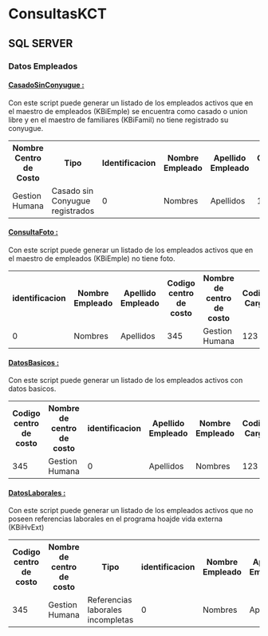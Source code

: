 ﻿# ConsultasKCT

<h2>SQL SERVER</h2>

<h3>Datos Empleados</h3>

<a href="https://github.com/alejozepol/ConsultasKtc/blob/master/SQL/CasadoSinConyugue.sql"><H4>CasadoSinConyugue :</H4></a>
<span>Con este script puede generar un listado de los empleados activos que en el maestro de empleados (KBiEmple) 
    se encuentra como casado o union libre y en el maestro de familiares (KBiFamil) no tiene registrado su conyugue.</span>

<table style="width:100%">
  <tr>
    <th>Nombre Centro de Costo</th>
    <th>Tipo</th> 
    <th>Identificacion</th>
    <th>Nombre Empleado</th>
    <th>Apellido Empleado</th>
    <th>Codigo Cargo</th>
    <th>Nombre Cargo</th>
  </tr>
  <tr>
    <td>Gestion Humana</td>
    <td>Casado sin Conyugue registrados</td> 
    <td>0</td>
    <td>Nombres</td>
    <td>Apellidos</td>
    <td>123</td>
    <td>Cargo</td>
  </tr>
</table>


<a href="https://github.com/alejozepol/ConsultasKtc/blob/master/SQL/ConsultaFoto.sql"><H4>ConsultaFoto :</H4></a>
<span>Con este script puede generar un listado de los empleados activos que en el maestro de empleados (KBiEmple) 
no tiene foto.</span>

<table style="width:100%">
  <tr>
    <th>identificacion</th>
    <th>Nombre Empleado</th>
    <th>Apellido Empleado</th>
    <th>Codigo centro de costo</th>     
    <th>Nombre de centro de costo</th>     
    <th>Codigo Cargo</th>
    <th>Nombre Cargo</th>
  </tr>
  <tr>
    <td>0</td>
    <td>Nombres</td>
    <td>Apellidos</td>
    <td>345</td> 
    <td>Gestion Humana</td>
    <td>123</td>
    <td>Cargo</td>
  </tr>
</table>

<a href="https://github.com/alejozepol/ConsultasKtc/blob/master/SQL/DatosBasicos.sql"><H4>DatosBasicos :</H4></a>
<span>Con este script puede generar un listado de los empleados activos con datos basicos.</span>

<table style="width:100%">
  <tr>
    <th>Codigo centro de costo</th>     
    <th>Nombre de centro de costo</th>     
    <th>identificacion</th>
    <th>Apellido Empleado</th>
    <th>Nombre Empleado</th>
    <th>Codigo Cargo</th>
    <th>Nombre Cargo</th>
    <th>Fecha Ingreso</th>
  </tr>
  <tr>
    <td>345</td> 
    <td>Gestion Humana</td>
    <td>0</td>
    <td>Apellidos</td>
    <td>Nombres</td>
    <td>123</td>
    <td>Cargo</td>
    <td>01/01/2015</td>
  </tr>
</table>

<a href="https://github.com/alejozepol/ConsultasKtc/blob/master/SQL/DatosLaborales.sql"><H4>DatosLaborales :</H4></a>
<span>Con este script puede generar un listado de los empleados activos que no poseen 
	referencias laborales en el programa hoajde  vida externa (KBiHvExt)</span>

<table style="width:100%">
  <tr>
    <th>Codigo centro de costo</th>     
    <th>Nombre de centro de costo</th>     
    <th>Tipo</th>
    <th>identificacion</th>
    <th>Nombre Empleado</th>
    <th>Apellido Empleado</th>
    <th>Codigo Cargo</th>
    <th>Nombre Cargo</th>
    <th>Fecha Ingreso</th>
  </tr>
  <tr>
    <td>345</td> 
    <td>Gestion Humana</td>
    <td>Referencias laborales incompletas</td>
    <td>0</td>
    <td>Nombres</td>
    <td>Apellidos</td>
    <td>123</td>
    <td>Cargo</td>
    <td>01/01/2015</td>
  </tr>
</table>
